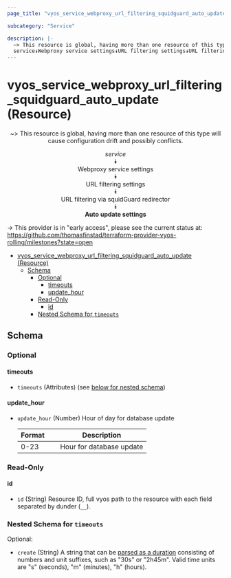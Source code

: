 ```yaml
---
page_title: "vyos_service_webproxy_url_filtering_squidguard_auto_update Resource - vyos"

subcategory: "Service"

description: |-
  ~> This resource is global, having more than one resource of this type will cause configuration drift and possibly conflicts.
  service⯯Webproxy service settings⯯URL filtering settings⯯URL filtering via squidGuard redirector⯯Auto update settings
---
```


# vyos_service_webproxy_url_filtering_squidguard_auto_update (Resource)
<center>

~> This resource is global, having more than one resource of this type will cause configuration drift and possibly conflicts.

*service*  
⯯  
Webproxy service settings  
⯯  
URL filtering settings  
⯯  
URL filtering via squidGuard redirector  
⯯  
**Auto update settings**


</center>

-> This provider is in "early access", please see the current status at: https://github.com/thomasfinstad/terraform-provider-vyos-rolling/milestones?state=open

<!--TOC-->

- [vyos_service_webproxy_url_filtering_squidguard_auto_update (Resource)](#vyos_service_webproxy_url_filtering_squidguard_auto_update-resource)
  - [Schema](#schema)
    - [Optional](#optional)
      - [timeouts](#timeouts)
      - [update_hour](#update_hour)
    - [Read-Only](#read-only)
      - [id](#id)
    - [Nested Schema for `timeouts`](#nested-schema-for-timeouts)

<!--TOC-->

<!-- schema generated by tfplugindocs -->
## Schema

### Optional

#### timeouts
- `timeouts` (Attributes) (see [below for nested schema](#nestedatt--timeouts))
#### update_hour
- `update_hour` (Number) Hour of day for database update

    |  Format  &emsp;|  Description               |
    |----------|----------------------------|
    |  0-23    &emsp;|  Hour for database update  |

### Read-Only

#### id
- `id` (String) Resource ID, full vyos path to the resource with each field separated by dunder (`__`).

<a id="nestedatt--timeouts"></a>
### Nested Schema for `timeouts`

Optional:

- `create` (String) A string that can be [parsed as a duration](https://pkg.go.dev/time#ParseDuration) consisting of numbers and unit suffixes, such as &#34;30s&#34; or &#34;2h45m&#34;. Valid time units are &#34;s&#34; (seconds), &#34;m&#34; (minutes), &#34;h&#34; (hours).
